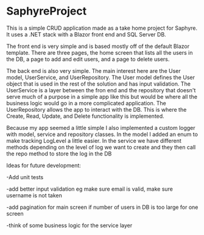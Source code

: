 # SaphyreProject

This is a simple CRUD application made as a take home project for Saphyre. It uses a .NET stack with a Blazor front end and SQL Server DB.

The front end is very simple and is based mostly off of the default Blazor template. 
There are three pages, the home screen that lists all the users in the DB, a page to add and edit users, and a page to delete users.

The back end is also very simple. The main interest here are the User model, UserService, and UserRepository. 
The User model defines the User object that is used in the rest of the solution and has input validation. 
The UserService is a layer between the fron end and the repository that doesn't serve much of a purpose in a simple app like this but would be where all the business logic would go in a more complicated application.
The UserRepository allows the app to interact with the DB. This is where the Create, Read, Update, and Delete functionality is implemented.

Because my app seemed a little simple I also implemented a custom logger with model, service and repository classes.
In the model I added an enum to make tracking LogLevel a little easier.
In the service we have different methods depending on the level of log we want to create and they then call the repo method to store the log in the DB

Ideas for future development:

-Add unit tests

-add better input validation eg make sure email is valid, make sure username is not taken

-add pagination for main screen if number of users in DB is too large for one screen

-think of some business logic for the service layer
